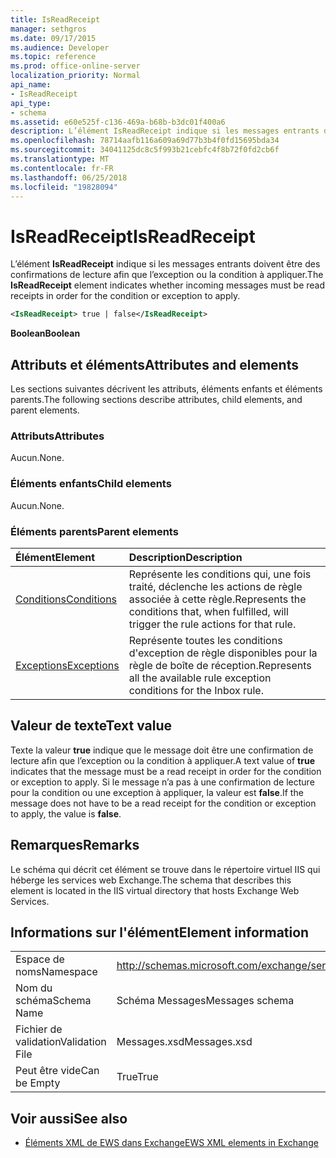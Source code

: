 ```yaml
---
title: IsReadReceipt
manager: sethgros
ms.date: 09/17/2015
ms.audience: Developer
ms.topic: reference
ms.prod: office-online-server
localization_priority: Normal
api_name:
- IsReadReceipt
api_type:
- schema
ms.assetid: e60e525f-c136-469a-b68b-b3dc01f400a6
description: L’élément IsReadReceipt indique si les messages entrants doivent être des confirmations de lecture afin que l’exception ou la condition à appliquer.
ms.openlocfilehash: 78714aafb116a609a69d77b3b4f0fd15695bda34
ms.sourcegitcommit: 34041125dc8c5f993b21cebfc4f8b72f0fd2cb6f
ms.translationtype: MT
ms.contentlocale: fr-FR
ms.lasthandoff: 06/25/2018
ms.locfileid: "19828094"
---
```

# <a name="isreadreceipt"></a><span data-ttu-id="ab086-103">IsReadReceipt</span><span class="sxs-lookup"><span data-stu-id="ab086-103">IsReadReceipt</span></span>

<span data-ttu-id="ab086-104">L’élément **IsReadReceipt** indique si les messages entrants doivent être des confirmations de lecture afin que l’exception ou la condition à appliquer.</span><span class="sxs-lookup"><span data-stu-id="ab086-104">The **IsReadReceipt** element indicates whether incoming messages must be read receipts in order for the condition or exception to apply.</span></span> 
  
```XML
<IsReadReceipt> true | false</IsReadReceipt>
```

 <span data-ttu-id="ab086-105">**Boolean**</span><span class="sxs-lookup"><span data-stu-id="ab086-105">**Boolean**</span></span>
## <a name="attributes-and-elements"></a><span data-ttu-id="ab086-106">Attributs et éléments</span><span class="sxs-lookup"><span data-stu-id="ab086-106">Attributes and elements</span></span>

<span data-ttu-id="ab086-107">Les sections suivantes décrivent les attributs, éléments enfants et éléments parents.</span><span class="sxs-lookup"><span data-stu-id="ab086-107">The following sections describe attributes, child elements, and parent elements.</span></span>
  
### <a name="attributes"></a><span data-ttu-id="ab086-108">Attributs</span><span class="sxs-lookup"><span data-stu-id="ab086-108">Attributes</span></span>

<span data-ttu-id="ab086-109">Aucun.</span><span class="sxs-lookup"><span data-stu-id="ab086-109">None.</span></span>
  
### <a name="child-elements"></a><span data-ttu-id="ab086-110">Éléments enfants</span><span class="sxs-lookup"><span data-stu-id="ab086-110">Child elements</span></span>

<span data-ttu-id="ab086-111">Aucun.</span><span class="sxs-lookup"><span data-stu-id="ab086-111">None.</span></span>
  
### <a name="parent-elements"></a><span data-ttu-id="ab086-112">Éléments parents</span><span class="sxs-lookup"><span data-stu-id="ab086-112">Parent elements</span></span>

|<span data-ttu-id="ab086-113">**Élément**</span><span class="sxs-lookup"><span data-stu-id="ab086-113">**Element**</span></span>|<span data-ttu-id="ab086-114">**Description**</span><span class="sxs-lookup"><span data-stu-id="ab086-114">**Description**</span></span>|
|:-----|:-----|
|[<span data-ttu-id="ab086-115">Conditions</span><span class="sxs-lookup"><span data-stu-id="ab086-115">Conditions</span></span>](conditions.md) <br/> |<span data-ttu-id="ab086-116">Représente les conditions qui, une fois traité, déclenche les actions de règle associée à cette règle.</span><span class="sxs-lookup"><span data-stu-id="ab086-116">Represents the conditions that, when fulfilled, will trigger the rule actions for that rule.</span></span>  <br/> |
|[<span data-ttu-id="ab086-117">Exceptions</span><span class="sxs-lookup"><span data-stu-id="ab086-117">Exceptions</span></span>](exceptions.md) <br/> |<span data-ttu-id="ab086-118">Représente toutes les conditions d'exception de règle disponibles pour la règle de boîte de réception.</span><span class="sxs-lookup"><span data-stu-id="ab086-118">Represents all the available rule exception conditions for the Inbox rule.</span></span>  <br/> |
   
## <a name="text-value"></a><span data-ttu-id="ab086-119">Valeur de texte</span><span class="sxs-lookup"><span data-stu-id="ab086-119">Text value</span></span>

<span data-ttu-id="ab086-120">Texte la valeur **true** indique que le message doit être une confirmation de lecture afin que l’exception ou la condition à appliquer.</span><span class="sxs-lookup"><span data-stu-id="ab086-120">A text value of **true** indicates that the message must be a read receipt in order for the condition or exception to apply.</span></span> <span data-ttu-id="ab086-121">Si le message n’a pas à une confirmation de lecture pour la condition ou une exception à appliquer, la valeur est **false**.</span><span class="sxs-lookup"><span data-stu-id="ab086-121">If the message does not have to be a read receipt for the condition or exception to apply, the value is **false**.</span></span>
  
## <a name="remarks"></a><span data-ttu-id="ab086-122">Remarques</span><span class="sxs-lookup"><span data-stu-id="ab086-122">Remarks</span></span>

<span data-ttu-id="ab086-123">Le schéma qui décrit cet élément se trouve dans le répertoire virtuel IIS qui héberge les services web Exchange.</span><span class="sxs-lookup"><span data-stu-id="ab086-123">The schema that describes this element is located in the IIS virtual directory that hosts Exchange Web Services.</span></span>
  
## <a name="element-information"></a><span data-ttu-id="ab086-124">Informations sur l'élément</span><span class="sxs-lookup"><span data-stu-id="ab086-124">Element information</span></span>

|||
|:-----|:-----|
|<span data-ttu-id="ab086-125">Espace de noms</span><span class="sxs-lookup"><span data-stu-id="ab086-125">Namespace</span></span>  <br/> |http://schemas.microsoft.com/exchange/services/2006/messages  <br/> |
|<span data-ttu-id="ab086-126">Nom du schéma</span><span class="sxs-lookup"><span data-stu-id="ab086-126">Schema Name</span></span>  <br/> |<span data-ttu-id="ab086-127">Schéma Messages</span><span class="sxs-lookup"><span data-stu-id="ab086-127">Messages schema</span></span>  <br/> |
|<span data-ttu-id="ab086-128">Fichier de validation</span><span class="sxs-lookup"><span data-stu-id="ab086-128">Validation File</span></span>  <br/> |<span data-ttu-id="ab086-129">Messages.xsd</span><span class="sxs-lookup"><span data-stu-id="ab086-129">Messages.xsd</span></span>  <br/> |
|<span data-ttu-id="ab086-130">Peut être vide</span><span class="sxs-lookup"><span data-stu-id="ab086-130">Can be Empty</span></span>  <br/> |<span data-ttu-id="ab086-131">True</span><span class="sxs-lookup"><span data-stu-id="ab086-131">True</span></span>  <br/> |
   
## <a name="see-also"></a><span data-ttu-id="ab086-132">Voir aussi</span><span class="sxs-lookup"><span data-stu-id="ab086-132">See also</span></span>



- [<span data-ttu-id="ab086-133">Éléments XML de EWS dans Exchange</span><span class="sxs-lookup"><span data-stu-id="ab086-133">EWS XML elements in Exchange</span></span>](ews-xml-elements-in-exchange.md)

